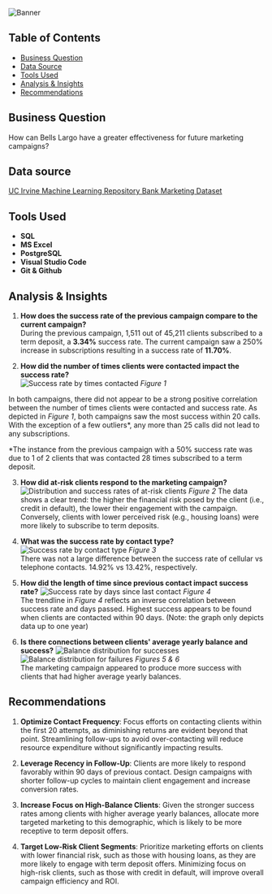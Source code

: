 ![Banner](assets/banner.png)
## Table of Contents
- [Business Question](#business-question)
- [Data Source](#data-source)
- [Tools Used](#tools-used)
- [Analysis & Insights](#analysis-&-insights)
- [Recommendations](#Recommendations)

## Business Question
How can Bells Largo have a greater effectiveness for future marketing campaigns?

## Data source
[UC Irvine Machine Learning Repository Bank Marketing Dataset](https://archive.ics.uci.edu/dataset/222/bank+marketing)

## Tools Used
- **SQL** 
- **MS Excel**
- **PostgreSQL** 
- **Visual Studio Code** 
- **Git & Github** 

## Analysis & Insights
1. **How does the success rate of the previous campaign compare to the current campaign?**   
During the previous campaign, 1,511 out of 45,211 clients subscribed to a term deposit, a **3.34%** success rate. The current campaign saw a 250% increase in subscriptions resulting in a success rate of  **11.70%**.

2. **How did the number of times clients were contacted impact the success rate?**   
![Success rate by times contacted](assets/success_rates_contact_freq.png)
*Figure 1*

In both campaigns, there did not appear to be a strong positive correlation between the number of times clients were contacted and success rate. As depicted in *Figure 1*, both campaigns saw the most success within 20 calls. With the exception of a few outliers*, any more than 25 calls did not lead to any subscriptions. 

*The instance from the previous campaign with a 50% success rate was due to 1 of 2 clients that was contacted 28 times subscribed to a term deposit.

3. **How did at-risk clients respond to the marketing campaign?**
![Distribution and success rates of at-risk clients](assets/risky_business.png)
*Figure 2*
The data shows a clear trend: the higher the financial risk posed by the client (i.e., credit in default), the lower their engagement with the campaign. Conversely, clients with lower perceived risk (e.g., housing loans) were more likely to subscribe to term deposits.

4. **What was the success rate by contact type?**
![Success rate by contact type](assets/success_contact_type.png)
*Figure 3*   
There was not a large difference between the success rate of cellular vs telephone contacts. 14.92% vs 13.42%, respectively.

5. **How did the length of time since previous contact impact success rate?**
![Success rate by days since last contact](assets/success_days.png)
*Figure 4*   
The trendline in *Figure 4* reflects an inverse correlation between success rate and days passed. Highest success appears to be found when clients are contacted within 90 days. (Note: the graph only depicts data up to one year)

6. **Is there connections between clients' average yearly balance and success?**
![Balance distribution for successes](assets/balance_success.png)![Balance distribution for failures](assets/balance_failure.png)
*Figures 5 & 6*   
The marketing campaign appeared to produce more success with clients that had higher average yearly balances. 

## Recommendations
1. **Optimize Contact Frequency**: Focus efforts on contacting clients within the first 20 attempts, as diminishing returns are evident beyond that point. Streamlining follow-ups to avoid over-contacting will reduce resource expenditure without significantly impacting results.

2. **Leverage Recency in Follow-Up**: Clients are more likely to respond favorably within 90 days of previous contact. Design campaigns with shorter follow-up cycles to maintain client engagement and increase conversion rates.

3. **Increase Focus on High-Balance Clients**: Given the stronger success rates among clients with higher average yearly balances, allocate more targeted marketing to this demographic, which is likely to be more receptive to term deposit offers.

4. **Target Low-Risk Client Segments**: Prioritize marketing efforts on clients with lower financial risk, such as those with housing loans, as they are more likely to engage with term deposit offers. Minimizing focus on high-risk clients, such as those with credit in default, will improve overall campaign efficiency and ROI.
